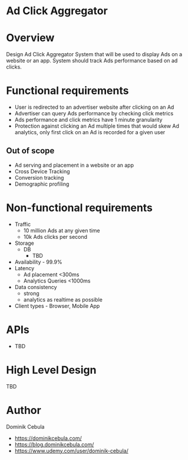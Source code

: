 # Ad Click Aggregator

# Overview

Design Ad Click Aggregator System that will be used to display Ads on a website or an app. System should track Ads
performance based on ad clicks.

# Functional requirements

* User is redirected to an advertiser website after clicking on an Ad
* Advertiser can query Ads performance by checking click metrics
* Ads performance and click metrics have 1 minute granularity
* Protection against clicking an Ad multiple times that would skew Ad analytics, only first click on an Ad is recorded
  for a given user

## Out of scope

* Ad serving and placement in a website or an app
* Cross Device Tracking
* Conversion tracking
* Demographic profiling

# Non-functional requirements

* Traffic
  * 10 million Ads at any given time
  * 10k Ads clicks per second
* Storage
    * DB
        * TBD
* Availability - 99.9%
* Latency
  * Ad placement <300ms
  * Analytics Queries <1000ms
* Data consistency
  * strong
  * analytics as realtime as possible
* Client types - Browser, Mobile App

# APIs

* TBD

# High Level Design

TBD

# Author

Dominik Cebula

* https://dominikcebula.com/
* https://blog.dominikcebula.com/
* https://www.udemy.com/user/dominik-cebula/
